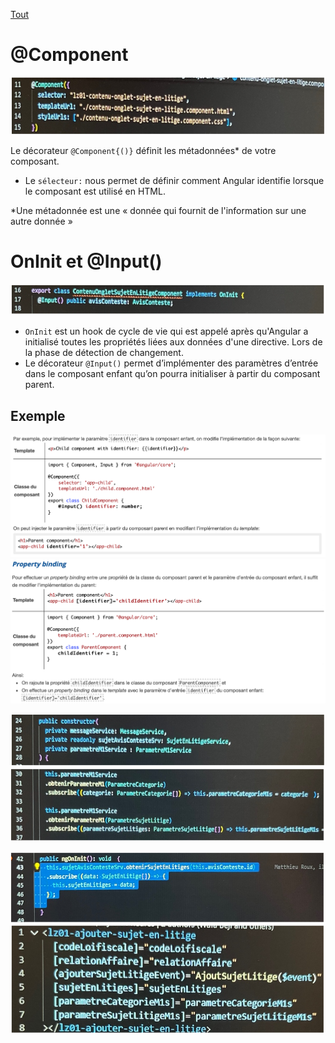 [Tout](https://cdiese.fr/angular-component/)
# @Component
![Alt text](1.png)

Le décorateur `@Component{()}` définit les métadonnées* de votre composant.
  - Le `sélecteur:` nous permet de définir comment Angular identifie lorsque le composant est utilisé en HTML.

*Une métadonnée est une « donnée qui fournit de l'information sur une autre donnée »
# OnInit et @Input()    
![Alt text](2.png)

- `OnInit` est un hook de cycle de vie qui est appelé après qu'Angular a initialisé toutes les propriétés liées aux données d'une directive. Lors de la phase de détection de changement.
- Le décorateur `@Input()` permet d’implémenter des paramètres d’entrée dans le composant enfant qu’on pourra initialiser à partir du composant parent.
## Exemple
![Alt text](7.png)
![Alt text](8.png)

![Alt text](3.png)
![Alt text](4.png)

![Alt text](5.png)
![Alt text](6.png)
